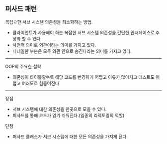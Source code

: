 ## 퍼사드 패턴
복잡ㄹ한 서브 시스템 의존성을 최소화하는 방법.

+ 클라이언트가 사용해야 하는 복잡한 서브 시스템 의존성을 간단한 인터페이스로 추상화 할 수 있다.
+ 사전적 의미로 외관이라는 의미를 가지고 있다.
+ 디테일한 부분은 모두 와관 안으로 숨긴다라는 의미를 가지고 있다.

---
OOP의 주요한 철학
- 의존성이 타이틀할수록 해당 코드를 변경하기 어렵고 이유가 많아지고 테스트도 어렵고 여러모로 힘들어진다

---
장점
- 서브 시스템에 대한 의존성을 한곳으로 모을 수 있다.
- 퍼사드를 통해 코드가 읽기 쉬워진다.(일종의 리펙토링의 역할)

단점 
- 퍼사드 클래스가 서브 시스템에 대한 모든 의존성을 가지게 된다.